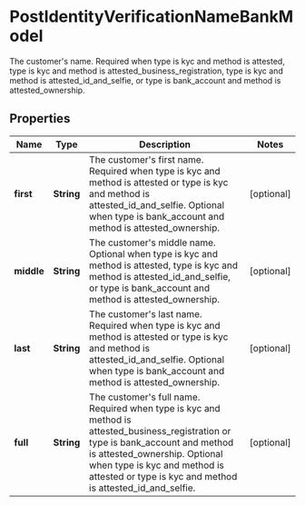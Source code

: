 

# PostIdentityVerificationNameBankModel

The customer's name. Required when type is kyc and method is attested, type is kyc and method is attested_business_registration, type is kyc and method is attested_id_and_selfie, or type is bank_account and method is attested_ownership.

## Properties

| Name | Type | Description | Notes |
|------------ | ------------- | ------------- | -------------|
|**first** | **String** | The customer&#39;s first name. Required when type is kyc and method is attested or type is kyc and method is attested_id_and_selfie. Optional when type is bank_account and method is attested_ownership. |  [optional] |
|**middle** | **String** | The customer&#39;s middle name. Optional when type is kyc and method is attested, type is kyc and method is attested_id_and_selfie, or type is bank_account and method is attested_ownership. |  [optional] |
|**last** | **String** | The customer&#39;s last name. Required when type is kyc and method is attested or type is kyc and method is attested_id_and_selfie. Optional when type is bank_account and method is attested_ownership. |  [optional] |
|**full** | **String** | The customer&#39;s full name. Required when type is kyc and method is attested_business_registration or type is bank_account and method is attested_ownership. Optional when type is kyc and method is attested or type is kyc and method is attested_id_and_selfie. |  [optional] |



